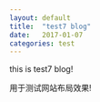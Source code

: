 ```yaml
---
layout: default
title:  "test7 blog"
date:   2017-01-07
categories: test
---
```

this is test7 blog!
<!--more-->
用于测试网站布局效果!